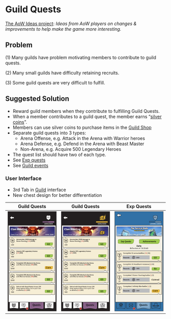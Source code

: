 # Guild Quests

[The AoW Ideas project](https://github.com/nefarious-kitsune/aow.ideas):
*Ideas from AoW players on changes & improvements to help make the game more interesting.*

## Problem

(1) Many guilds have problem motivating members to contribute to guild quests.

(2) Many small guilds have difficulty retaining recruits.

(3) Some guild quests are very difficult to fulfill.

## Suggested Solution

* Reward guild members when they contribute to fulfilling Guild Quests.
* When a member contributes to a guild quest, the member earns “[silver coins](../shop/silver-coin)”.
* Members can use silver coins to purchase items in the [Guild Shop](../shop/guild-shop) 
* Separate guild quests into 3 types:
   - Arena Offense, e.g. Attack in the Arena with Warrior heroes
   - Arena Defense, e.g. Defend in the Arena with Beast Master
   - Non-Arena, e.g. Acquire 500 Legendary Heroes
* The quest list should have two of each type.
* See [Exp quests](exp-quests)
* See [Guild events](guild-events)

### User Interface

* 3rd Tab in [Guild](../structure/guild) interface
* New chest design for better differentiation

| Guild Quests | Guild Quests | Exp Quests   |
| ------------ | ------------ | ------------ |
|![Example](../images/ui-guild-quest-1.png)|![Example](../images/ui-guild-quest-2.png)|![Example](../images/ui-command-center-exp-quest-2.png)|
